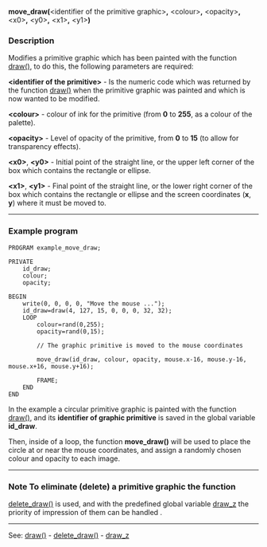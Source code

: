 **move_draw(**&lt;identifier of the primitive graphic&gt;**,** &lt;colour&gt;**,** &lt;opacity&gt;**,** &lt;x0&gt;**,** &lt;y0&gt;**,** &lt;x1&gt;**,** &lt;y1&gt;**)**

### Description

Modifies a primitive graphic which has been painted with the function [draw()](draw().md),
to do this, the following parameters are required:

**&lt;identifier of the primitive&gt;** - Is the numeric code which was returned by the
function [draw()](draw().md) when the primitive graphic was painted and which is now wanted to
be modified.

**&lt;colour&gt;** - colour of ink for the primitive (from **0** to **255**, as a colour
of the palette).

**&lt;opacity&gt;** - Level of opacity of the primitive, from **0** to **15** (to allow
for transparency effects).

**&lt;x0&gt;**, **&lt;y0&gt;** - Initial point of the straight line, or the upper left corner
of the box which contains the rectangle or ellipse.

**&lt;x1&gt;**, **&lt;y1&gt;** - Final point of the straight line, or the lower right corner
of the box which contains the rectangle or ellipse and the screen coordinates
(**x**, **y**) where it must be moved to.

---------------------------------------


### Example program
```
PROGRAM example_move_draw;

PRIVATE
    id_draw;
    colour;
    opacity;

BEGIN
    write(0, 0, 0, 0, "Move the mouse ...");
    id_draw=draw(4, 127, 15, 0, 0, 0, 32, 32);
    LOOP
        colour=rand(0,255);
        opacity=rand(0,15);

        // The graphic primitive is moved to the mouse coordinates

        move_draw(id_draw, colour, opacity, mouse.x-16, mouse.y-16, mouse.x+16, mouse.y+16);

        FRAME;
    END
END
```


In the example a circular primitive graphic is painted with the function [draw()](draw().md),
and its **identifier of graphic primitive** is saved in the global variable **id_draw**.

Then, inside of a loop, the function **move_draw()** will be used 
to place the circle at or near the mouse coordinates, and assign a randomly chosen colour 
and opacity to each image.

---------------------------------------


### Note To eliminate (delete) a primitive graphic the function
[delete_draw()](delete_draw().md) is used, and with the predefined global variable [draw_z](global_draw_z.md) 
the priority of impression of them can be handled .

---------------------------------------
See: [draw()](draw().md) - [delete_draw()](delete_draw().md) - [draw_z](global_draw_z.md)

